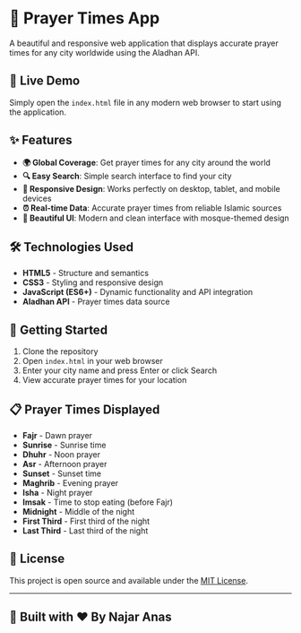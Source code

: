 # 🕌 Prayer Times App

A beautiful and responsive web application that displays accurate prayer times for any city worldwide using the Aladhan API.

## 🌟 Live Demo

Simply open the `index.html` file in any modern web browser to start using the application.

## ✨ Features

- **🌍 Global Coverage**: Get prayer times for any city around the world
- **🔍 Easy Search**: Simple search interface to find your city
- **📱 Responsive Design**: Works perfectly on desktop, tablet, and mobile devices
- **⏰ Real-time Data**: Accurate prayer times from reliable Islamic sources
- **🎨 Beautiful UI**: Modern and clean interface with mosque-themed design

## 🛠️ Technologies Used

- **HTML5** - Structure and semantics
- **CSS3** - Styling and responsive design
- **JavaScript (ES6+)** - Dynamic functionality and API integration
- **Aladhan API** - Prayer times data source

## 🚀 Getting Started

1. Clone the repository
2. Open `index.html` in your web browser
3. Enter your city name and press Enter or click Search
4. View accurate prayer times for your location

## 📋 Prayer Times Displayed

- **Fajr** - Dawn prayer
- **Sunrise** - Sunrise time
- **Dhuhr** - Noon prayer
- **Asr** - Afternoon prayer
- **Sunset** - Sunset time
- **Maghrib** - Evening prayer
- **Isha** - Night prayer
- **Imsak** - Time to stop eating (before Fajr)
- **Midnight** - Middle of the night
- **First Third** - First third of the night
- **Last Third** - Last third of the night

## 📝 License

This project is open source and available under the [MIT License](LICENSE).

---

## 🚀 Built with ❤️ By Najar Anas 